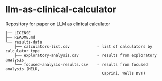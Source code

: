 # llm-as-clinical-calculator
Repository for paper on LLM as clinical calculator

```
├── LICENSE
├── README.md
└── results-data                       
    ├── calculators-list.csv            - list of calculators by calculator type
    ├── exploratory-analysis.csv        - results from exploratory analysis
    └── focused-analysis-results.csv    - results from focused analysis (MELD, 
                                          Caprini, Wells DVT)
```
